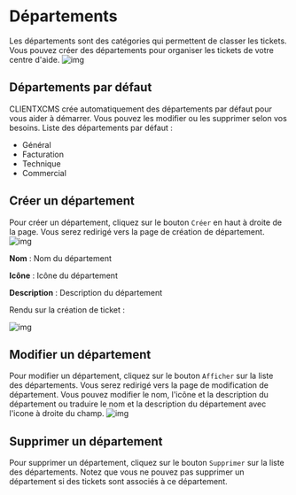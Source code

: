 # Départements
Les départements sont des catégories qui permettent de classer les tickets. Vous pouvez créer des départements pour organiser les tickets de votre centre d'aide.
![img](/img/next_gen/settings/helpdesk/departments/index_admin.png)

## Départements par défaut
CLIENTXCMS crée automatiquement des départements par défaut pour vous aider à démarrer. Vous pouvez les modifier ou les supprimer selon vos besoins.
Liste des départements par défaut :
- Général
- Facturation
- Technique
- Commercial
## Créer un département
Pour créer un département, cliquez sur le bouton `Créer` en haut à droite de la page. Vous serez redirigé vers la page de création de département. 
![img](/img/next_gen/settings/helpdesk/departments/create.png)

**Nom** : Nom du département

**Icône** : Icône du département

**Description** : Description du département


Rendu sur la création de ticket :

![img](/img/next_gen/settings/helpdesk/departments/departments.png)

## Modifier un département
Pour modifier un département, cliquez sur le bouton `Afficher` sur la liste des départements. Vous serez redirigé vers la page de modification de département.
Vous pouvez modifier le nom, l'icône et la description du département ou traduire le nom et la description du département avec l'icone à droite du champ.
![img](/img/next_gen/settings/helpdesk/departments/edit.png)
## Supprimer un département
Pour supprimer un département, cliquez sur le bouton `Supprimer` sur la liste des départements. Notez que vous ne pouvez pas supprimer un département si des tickets sont associés à ce département.